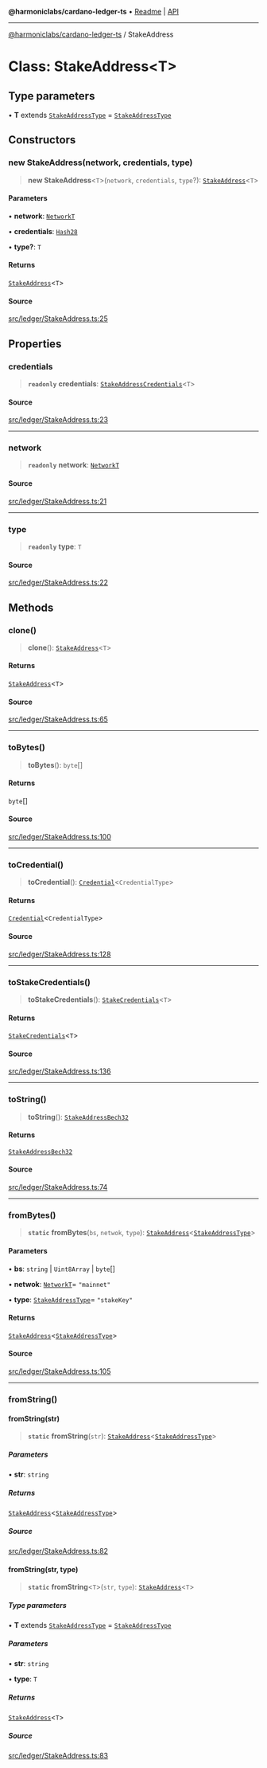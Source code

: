 **@harmoniclabs/cardano-ledger-ts** • [Readme](../Introduction.md) \| [API](../globals.md)

***

[@harmoniclabs/cardano-ledger-ts](../Introduction.md) / StakeAddress

# Class: StakeAddress\<T\>

## Type parameters

• **T** extends [`StakeAddressType`](../type-aliases/StakeAddressType.md) = [`StakeAddressType`](../type-aliases/StakeAddressType.md)

## Constructors

### new StakeAddress(network, credentials, type)

> **new StakeAddress**\<`T`\>(`network`, `credentials`, `type`?): [`StakeAddress`](StakeAddress.md)\<`T`\>

#### Parameters

• **network**: [`NetworkT`](../type-aliases/NetworkT.md)

• **credentials**: [`Hash28`](Hash28.md)

• **type?**: `T`

#### Returns

[`StakeAddress`](StakeAddress.md)\<`T`\>

#### Source

[src/ledger/StakeAddress.ts:25](https://github.com/HarmonicLabs/cardano-ledger-ts/blob/d1659b0/src/ledger/StakeAddress.ts#L25)

## Properties

### credentials

> **`readonly`** **credentials**: [`StakeAddressCredentials`](../type-aliases/StakeAddressCredentials.md)\<`T`\>

#### Source

[src/ledger/StakeAddress.ts:23](https://github.com/HarmonicLabs/cardano-ledger-ts/blob/d1659b0/src/ledger/StakeAddress.ts#L23)

***

### network

> **`readonly`** **network**: [`NetworkT`](../type-aliases/NetworkT.md)

#### Source

[src/ledger/StakeAddress.ts:21](https://github.com/HarmonicLabs/cardano-ledger-ts/blob/d1659b0/src/ledger/StakeAddress.ts#L21)

***

### type

> **`readonly`** **type**: `T`

#### Source

[src/ledger/StakeAddress.ts:22](https://github.com/HarmonicLabs/cardano-ledger-ts/blob/d1659b0/src/ledger/StakeAddress.ts#L22)

## Methods

### clone()

> **clone**(): [`StakeAddress`](StakeAddress.md)\<`T`\>

#### Returns

[`StakeAddress`](StakeAddress.md)\<`T`\>

#### Source

[src/ledger/StakeAddress.ts:65](https://github.com/HarmonicLabs/cardano-ledger-ts/blob/d1659b0/src/ledger/StakeAddress.ts#L65)

***

### toBytes()

> **toBytes**(): `byte`[]

#### Returns

`byte`[]

#### Source

[src/ledger/StakeAddress.ts:100](https://github.com/HarmonicLabs/cardano-ledger-ts/blob/d1659b0/src/ledger/StakeAddress.ts#L100)

***

### toCredential()

> **toCredential**(): [`Credential`](Credential.md)\<`CredentialType`\>

#### Returns

[`Credential`](Credential.md)\<`CredentialType`\>

#### Source

[src/ledger/StakeAddress.ts:128](https://github.com/HarmonicLabs/cardano-ledger-ts/blob/d1659b0/src/ledger/StakeAddress.ts#L128)

***

### toStakeCredentials()

> **toStakeCredentials**(): [`StakeCredentials`](StakeCredentials.md)\<`T`\>

#### Returns

[`StakeCredentials`](StakeCredentials.md)\<`T`\>

#### Source

[src/ledger/StakeAddress.ts:136](https://github.com/HarmonicLabs/cardano-ledger-ts/blob/d1659b0/src/ledger/StakeAddress.ts#L136)

***

### toString()

> **toString**(): [`StakeAddressBech32`](../type-aliases/StakeAddressBech32.md)

#### Returns

[`StakeAddressBech32`](../type-aliases/StakeAddressBech32.md)

#### Source

[src/ledger/StakeAddress.ts:74](https://github.com/HarmonicLabs/cardano-ledger-ts/blob/d1659b0/src/ledger/StakeAddress.ts#L74)

***

### fromBytes()

> **`static`** **fromBytes**(`bs`, `netwok`, `type`): [`StakeAddress`](StakeAddress.md)\<[`StakeAddressType`](../type-aliases/StakeAddressType.md)\>

#### Parameters

• **bs**: `string` \| `Uint8Array` \| `byte`[]

• **netwok**: [`NetworkT`](../type-aliases/NetworkT.md)= `"mainnet"`

• **type**: [`StakeAddressType`](../type-aliases/StakeAddressType.md)= `"stakeKey"`

#### Returns

[`StakeAddress`](StakeAddress.md)\<[`StakeAddressType`](../type-aliases/StakeAddressType.md)\>

#### Source

[src/ledger/StakeAddress.ts:105](https://github.com/HarmonicLabs/cardano-ledger-ts/blob/d1659b0/src/ledger/StakeAddress.ts#L105)

***

### fromString()

#### fromString(str)

> **`static`** **fromString**(`str`): [`StakeAddress`](StakeAddress.md)\<[`StakeAddressType`](../type-aliases/StakeAddressType.md)\>

##### Parameters

• **str**: `string`

##### Returns

[`StakeAddress`](StakeAddress.md)\<[`StakeAddressType`](../type-aliases/StakeAddressType.md)\>

##### Source

[src/ledger/StakeAddress.ts:82](https://github.com/HarmonicLabs/cardano-ledger-ts/blob/d1659b0/src/ledger/StakeAddress.ts#L82)

#### fromString(str, type)

> **`static`** **fromString**\<`T`\>(`str`, `type`): [`StakeAddress`](StakeAddress.md)\<`T`\>

##### Type parameters

• **T** extends [`StakeAddressType`](../type-aliases/StakeAddressType.md) = [`StakeAddressType`](../type-aliases/StakeAddressType.md)

##### Parameters

• **str**: `string`

• **type**: `T`

##### Returns

[`StakeAddress`](StakeAddress.md)\<`T`\>

##### Source

[src/ledger/StakeAddress.ts:83](https://github.com/HarmonicLabs/cardano-ledger-ts/blob/d1659b0/src/ledger/StakeAddress.ts#L83)
